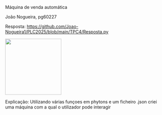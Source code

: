 Máquina de venda automática

João Nogueira, pg60227

Resposta: https://github.com/Joao-Nogueira1/PLC2025/blob/main/TPC4/Resposta.py

<img src="https://github.com/user-attachments/assets/5c42cc7b-5ab5-4207-beb8-429d7c46cac1" width="180">

Explicação: Utilizando várias funçoes em phytons e um ficheiro .json criei uma máquina com a qual o utilizador pode interagir 